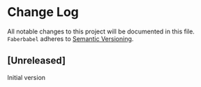 # Change Log
All notable changes to this project will be documented in this file.
`Faberbabel` adheres to [Semantic Versioning](http://semver.org/).

## [Unreleased]

Initial version